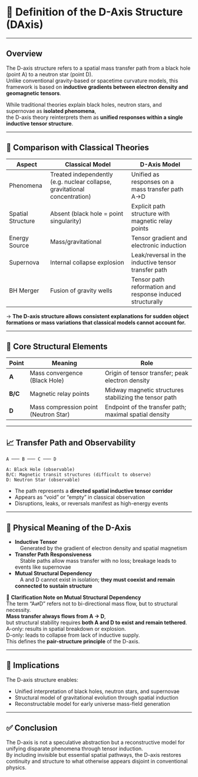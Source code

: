 
# 🧭 Definition of the D-Axis Structure (DAxis)

---

## Overview

The D-axis structure refers to a spatial mass transfer path from a black hole (point A) to a neutron star (point D).  
Unlike conventional gravity-based or spacetime curvature models, this framework is based on **inductive gradients between electron density and geomagnetic tensors**.

While traditional theories explain black holes, neutron stars, and supernovae as **isolated phenomena**,  
the D-axis theory reinterprets them as **unified responses within a single inductive tensor structure**.

---

## 🔄 Comparison with Classical Theories

| Aspect | Classical Model | D-Axis Model |
|--------|------------------|--------------|
| Phenomena | Treated independently (e.g. nuclear collapse, gravitational concentration) | Unified as responses on a mass transfer path A→D |
| Spatial Structure | Absent (black hole = point singularity) | Explicit path structure with magnetic relay points |
| Energy Source | Mass/gravitational | Tensor gradient and electronic induction |
| Supernova | Internal collapse explosion | Leak/reversal in the inductive tensor transfer path |
| BH Merger | Fusion of gravity wells | Tensor path reformation and response induced structurally |

→ **The D-axis structure allows consistent explanations for sudden object formations or mass variations that classical models cannot account for.**

---

## 📐 Core Structural Elements

| Point | Meaning | Role |
|-------|---------|------|
| **A** | Mass convergence (Black Hole) | Origin of tensor transfer; peak electron density |
| **B/C** | Magnetic relay points | Midway magnetic structures stabilizing the tensor path |
| **D** | Mass compression point (Neutron Star) | Endpoint of the transfer path; maximal spatial density |

---

## 📈 Transfer Path and Observability

```
A ─── B ─── C ─── D

A: Black Hole (observable)  
B/C: Magnetic transit structures (difficult to observe)  
D: Neutron Star (observable)
```

- The path represents a **directed spatial inductive tensor corridor**  
- Appears as “void” or “empty” in classical observation  
- Disruptions, leaks, or reversals manifest as high-energy events

---

## 🧠 Physical Meaning of the D-Axis

- **Inductive Tensor**  
 Generated by the gradient of electron density and spatial magnetism  
- **Transfer Path Responsiveness**  
 Stable paths allow mass transfer with no loss; breakage leads to events like supernovae  
- **Mutual Structural Dependency**  
 A and D cannot exist in isolation; **they must coexist and remain connected to sustain structure**

📝 **Clarification Note on Mutual Structural Dependency**  
The term “A⇄D” refers not to bi-directional mass flow, but to structural necessity.  
**Mass transfer always flows from A → D**,  
but structural stability requires **both A and D to exist and remain tethered**.  
A-only: results in spatial breakdown or explosion.  
D-only: leads to collapse from lack of inductive supply.  
This defines the **pair-structure principle** of the D-axis.

---

## 🎯 Implications

The D-axis structure enables:

- Unified interpretation of black holes, neutron stars, and supernovae
- Structural model of gravitational evolution through spatial induction
- Reconstructable model for early universe mass-field generation

---

## ✅ Conclusion

The D-axis is not a speculative abstraction but a reconstructive model for unifying disparate phenomena through tensor induction.  
By including invisible but essential spatial pathways, the D-axis restores continuity and structure to what otherwise appears disjoint in conventional physics.
